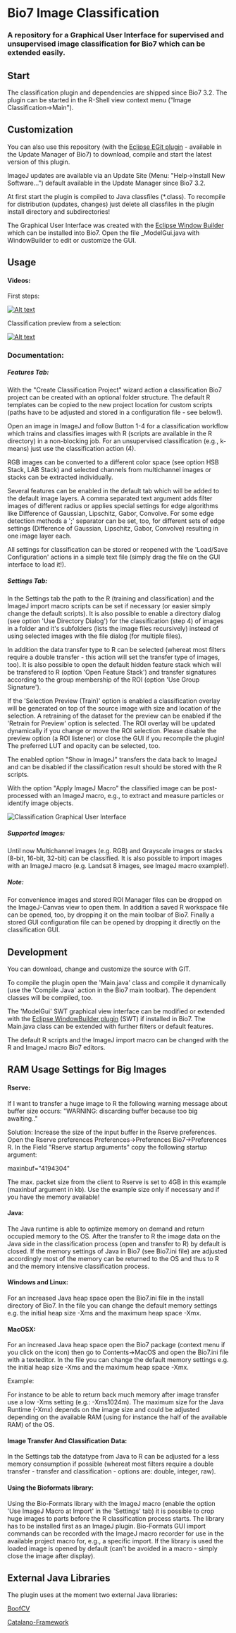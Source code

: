 # Bio7 Image Classification 

### A repository for a Graphical User Interface for supervised and unsupervised image classification for Bio7 which can be extended easily.

## Start

The classification plugin and dependencies are shipped since Bio7 3.2.
The plugin can be started in the R-Shell view context menu ("Image Classification->Main").

## Customization

You can also use this repository (with the [Eclipse EGit plugin](https://marketplace.eclipse.org/content/egit-git-integration-eclipse) - available in the Update Manager of Bio7) 
to download, compile and start the latest version of this plugin.

ImageJ updates are available via an Update Site (Menu: "Help->Install New Software...")
default available in the Update Manager since Bio7 3.2.

At first start the plugin is compiled to Java classfiles (*.class). 
To recompile for distribution (updates, changes) just delete all classfiles in the plugin install directory and subdirectories!

The Graphical User Interface was created with the [Eclipse Window Builder](https://github.com/eclipse-windowbuilder/windowbuilder)
which can be installed into Bio7. Open the file _ModelGui.java with WindowBuilder to edit or customize the GUI.

## Usage

#### Videos:

First steps:

[![Alt text](https://img.youtube.com/vi/oWQGk_H1WG4/0.jpg)](https://youtu.be/oWQGk_H1WG4)

Classification preview from a selection:

[![Alt text](https://img.youtube.com/vi/ImY6ZlFfy-Q/0.jpg)](https://youtu.be/ImY6ZlFfy-Q)

### Documentation:

##### Features Tab:

With the "Create Classification Project" wizard action a classification Bio7 project can be created with an optional folder structure.
The default R templates can be copied to the new project location for custom scripts (paths have to be adjusted and stored in a configuration file - see below!).

Open an image in ImageJ and follow Button 1-4 for a classification workflow which trains and classifies images with R (scripts
are available in the R directory) in a non-blocking job. For an unsupervised classification (e.g., k-means) just use the classification action (4).

RGB images can be converted to a different color space (see option HSB Stack, LAB Stack) and selected channels from multichannel images
or stacks can be extracted individually.

Several features can be enabled in the default tab which will be added to the default image layers. 
A comma separated text argument adds filter images of different radius or applies special settings for edge algorithms like Difference of Gaussian, Lipschitz, Gabor, Convolve. 
For some edge detection methods a ';' separator can be set, too, for different sets of edge settings (Difference of Gaussian, Lipschitz, Gabor, Convolve) resulting
in one image layer each.
 
All settings for classification can be stored or reopened with the 'Load/Save Configuration' actions in a simple text file (simply drag the file on the GUI interface to load it!).

##### Settings Tab:

In the Settings tab the path to the R (training and classification) and the ImageJ import macro scripts can be set if necessary (or easier simply change the default scripts).
It is also possible to enable a directory dialog (see option 'Use Directory Dialog') for the classification (step 4) of images in a folder and it's subfolders (lists the image files recursively) 
instead of using selected images with the file dialog (for multiple files).

In addition the data transfer type to R can be selected (whereat most filters require a double transfer - this action will set the transfer type of images, too).
It is also possible to open the default hidden feature stack which will be transfered to R (option 'Open Feature Stack')
and transfer signatures according to the group membership of the ROI (option 'Use Group Signature').

If the 'Selection Preview (Train)' option is enabled a classification overlay will be generated on top of the source image with size and location
of the selection. A retraining of the dataset for the preview can be enabled if the 'Retrain for Preview' option is selected. The ROI overlay will be updated
dynamically if you change or move the ROI selection. Please disable the preview option (a ROI listener) or close the GUI if you recompile the plugin!
The preferred LUT and opacity can be selected, too.

The enabled option "Show in ImageJ" transfers the data back to ImageJ and can be disabled if the classification result should be stored with the R scripts.

With the option "Apply ImageJ Macro" the classified image can be post-processed with an ImageJ macro, e.g., to extract and measure particles or identify image objects.

![Classification Graphical User Interface](classification_gui.png)

##### Supported Images:

Until now Multichannel images (e.g. RGB) and Grayscale images or stacks (8-bit, 16-bit, 32-bit) can be classified. It is also possible
to import images with an ImageJ macro (e.g. Landsat 8 images, see ImageJ macro example!).

##### Note:

For convenience images and stored ROI Manager files can be dropped on the ImageJ-Canvas view to open them. In addition a saved R workspace file can be opened, too, by
dropping it on the main toolbar of Bio7. Finally a stored GUI configuration file can be opened by dropping it directly on the classification GUI.

## Development

You can download, change and customize the source with GIT.

To compile the plugin open the 'Main.java' class and compile it dynamically (use the 'Compile Java' action in the Bio7 main toolbar). The dependent classes will be compiled, too.

The 'ModelGui' SWT graphical view interface can be modified or extended with the [Eclipse WindowBuilder plugin](https://marketplace.eclipse.org/content/windowbuilder) (SWT) if installed in Bio7.
The Main.java class can be extended with further filters or default features. 

The default R scripts and the ImageJ import macro can be changed with the R and ImageJ macro Bio7 editors.

## RAM Usage Settings for Big Images
 
#### Rserve:

If I want to transfer a huge image to R the following warning message about buffer size occurs: "WARNING: discarding buffer because too big awaiting.."

Solution: Increase the size of the input buffer in the Rserve preferences. Open the Rserve preferences Preferences->Preferences Bio7->Preferences R.
In the Field "Rserve startup arguments" copy the following startup argument:

maxinbuf="4194304"

The max. packet size from the client to Rserve is set to 4GB in this example (maxinbuf argument in kb). 
Use the example size only if necessary and if you have the memory available!

#### Java:

The Java runtime is able to optimize memory on demand and return occupied memory to the OS. After the transfer to R the image data on the Java
side in the classification process (open and transfer to R) by default is closed. If the memory settings of Java in Bio7 (see Bio7.ini file) are adjusted accordingly most
of the memory can be returned to the OS and thus to R and the memory intensive classification process.

#### Windows and Linux:

For an increased Java heap space open the Bio7.ini file in the install directory of Bio7. In the file you can change the default memory settings e.g. 
the initial heap size -Xms and the maximum heap space -Xmx.

#### MacOSX:

For an increased Java heap space open the Bio7 package (context menu if you click on the icon) then go to Contents->MacOS and open the Bio7.ini file 
with a texteditor. In the file you can change the default memory settings e.g. the initial heap size -Xms and the maximum heap space -Xmx.

Example:

For instance to be able to return back much memory after image transfer use a low -Xms setting (e.g.: -Xms1024m). The maximum size for the Java Runtime (-Xmx) depends on the image size
and could be adjusted depending on the available RAM (using for instance the half of the available RAM) of the OS.

#### Image Transfer And Classification Data:

In the Settings tab the datatype from Java to R can be adjusted for a less memory consumption if possible (whereat most filters require a double transfer - transfer and classification - options are: double, integer, raw).

#### Using the Bioformats library:

Using the Bio-Formats library with the ImageJ macro (enable the option 'Use ImageJ Macro at Import' in the 'Settings' tab) it is possible to crop huge images to parts before the R classification process starts.
The library has to be installed first as an ImageJ plugin.
Bio-Formats GUI import commands can be recorded with the ImageJ macro recorder for use in the available project macro for, e.g., a specific import.
If the library is used the loaded image is opened by default (can't be avoided in a macro - simply close the image after display).

## External Java Libraries

The plugin uses at the moment two external Java libraries:

[BoofCV](https://boofcv.org)

[Catalano-Framework](https://github.com/DiegoCatalano/Catalano-Framework)





